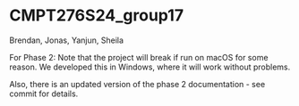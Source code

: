 # CMPT276S24_group17

Brendan, Jonas, Yanjun, Sheila

For Phase 2: Note that the project will break if run on macOS for some reason.
We developed this in Windows, where it will work without problems.

Also, there is an updated version of the phase 2 documentation - see commit for details.
